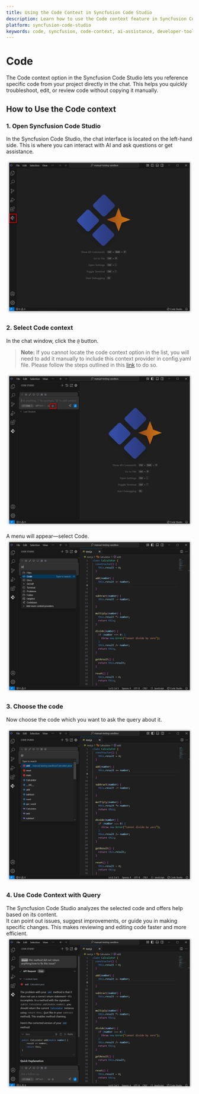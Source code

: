 ```yaml
---
title: Using the Code Context in Syncfusion Code Studio
description: Learn how to use the Code context feature in Syncfusion Code Studio to reference specific code directly in chat for faster assistance.
platform: syncfusion-code-studio
keywords: code, syncfusion, code-context, ai-assistance, developer-tools, code-review, productivity
---
```


# Code

The Code context option in the Syncfusion Code Studio lets you reference specific code from your project directly in the chat. This helps you quickly troubleshoot, edit, or review code without copying it manually.



## How to Use the Code context

### 1. Open Syncfusion Code Studio

In the Syncfusion Code Studio, the chat interface is located on the left-hand side. This is where you can interact with AI and ask questions or get assistance.

<img src="../feature-images/open_chat.png" alt="Accept Image"  />

### 2. Select Code context

 In the chat window, click the `@` button.  	
 > **Note:** If you cannot locate the code context option in the list, you will need to add it manually to include this context provider in config.yaml file. Please follow the steps outlined in this [link](/code-studio/features/context-providers/add-more-contextproviders/How-to-configure-more-contextproviders) to do so.

<img src="../feature-images/click-context.png" alt="Accept Image"  />

 A menu will appear—select Code.  
<img src="../feature-images/code-opencontext.png" alt="Accept Image"  />


### 3. Choose the code

 Now choose the code which you want to ask the query about it.

<img src="../feature-images/code-choose.png" alt="Accept Image"  />

### 4. Use Code Context with Query

 The Syncfusion Code Studio analyzes the selected code and offers help based on its content.  
 It can point out issues, suggest improvements, or guide you in making specific changes.  This makes reviewing and editing code faster and more efficient.
<img src="../feature-images/code-output.png" alt="Accept Image"  />